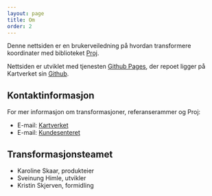 ```yaml
---
layout: page
title: Om
order: 2
---
```


Denne nettsiden er en brukerveiledning på hvordan transformere koordinater med biblioteket [Proj](https://proj.org/).		

Nettsiden er utviklet med tjenesten [Github Pages](https://pages.github.com/), der repoet ligger på Kartverket sin [Github](https://github.com/kartverket/transformasjoner). 		

## Kontaktinformasjon

For mer informasjon om transformasjoner, referanserammer og Proj:

* E-mail: [Kartverket](mailto:post@kartverket.no)
* E-mail: [Kundesenteret](mailto:kundesenter@kartverket.no )

## Transformasjonsteamet

* Karoline Skaar, produkteier
* Sveinung Himle, utvikler
* Kristin Skjerven, formidling

<!--
Skrive litt om repoet
* Dato for siste oppdatering
-->
